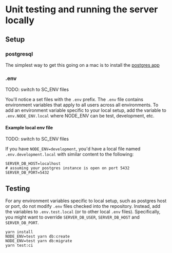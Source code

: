 # Unit testing and running the server locally

## Setup

### postgresql

The simplest way to get this going on a mac is to install the [postgres app](https://postgresapp.com)

### .env

TODO: switch to SC_ENV files

You'll notice a set files with the `.env` prefix. The `.env` file contains environment variables that apply to all users across all environments. To add an environment variable specific to your local setup, add the variable to `.env.NODE_ENV.local` where NODE_ENV can be test, development, etc.

#### Example local env file

TODO: switch to SC_ENV files

If you have `NODE_ENV=development`, you'd have a local file named `.env.development.local` with similar content to the following:

```
SERVER_DB_HOST=localhost
# assuming your postgres instance is open on port 5432
SERVER_DB_PORT=5432
```

## Testing

For any environment variables specific to local setup, such as postgres host or port, do not modify `.env` files checked into the repository. Instead, add the variables to `.env.test.local` (or to other local `.env` files). Specifically, you might want to override `SERVER_DB_USER`, `SERVER_DB_HOST` and `SERVER_DB_PORT`.

```
yarn install
NODE_ENV=test yarn db:create
NODE_ENV=test yarn db:migrate
yarn test:ci
```
